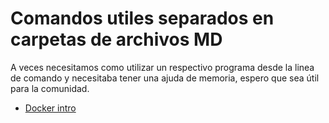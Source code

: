# Comandos utiles separados en carpetas de archivos MD

A veces necesitamos como utilizar un respectivo programa desde la linea de comando y necesitaba tener una ajuda de memoria, 
espero que sea útil para la comunidad.

- [Docker intro](docker/intro-docker.md)